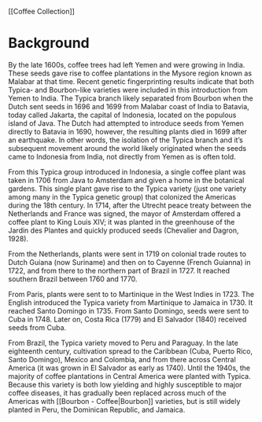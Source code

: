 [[Coffee Collection]]

# Background
By the late 1600s, coffee trees had left Yemen and were growing in India. These seeds gave rise to coffee plantations in the Mysore region known as Malabar at that time. Recent genetic fingerprinting results indicate that both Typica- and Bourbon-like varieties were included in this introduction from Yemen to India. The Typica branch likely separated from Bourbon when the Dutch sent seeds in 1696 and 1699 from Malabar coast of India to Batavia, today called Jakarta, the capital of Indonesia, located on the populous island of Java. The Dutch had attempted to introduce seeds from Yemen directly to Batavia in 1690, however, the resulting plants died in 1699 after an earthquake. In other words, the isolation of the Typica branch and it’s subsequent movement around the world likely originated when the seeds came to Indonesia from India, not directly from Yemen as is often told.

From this Typica group introduced in Indonesia, a single coffee plant was taken in 1706 from Java to Amsterdam and given a home in the botanical gardens. This single plant gave rise to the Typica variety (just one variety among many in the Typica genetic group) that colonized the Americas during the 18th century. In 1714, after the Utrecht peace treaty between the Netherlands and France was signed, the mayor of Amsterdam offered a coffee plant to King Louis XIV; it was planted in the greenhouse of the Jardin des Plantes and quickly produced seeds (Chevalier and Dagron, 1928).

From the Netherlands, plants were sent in 1719 on colonial trade routes to Dutch Guiana (now Suriname) and then on to Cayenne (French Guianna) in 1722, and from there to the northern part of Brazil in 1727. It reached southern Brazil between 1760 and 1770.

From Paris, plants were sent to to Martinique in the West Indies in 1723. The English introduced the Typica variety from Martinique to Jamaica in 1730. It reached Santo Domingo in 1735. From Santo Domingo, seeds were sent to Cuba in 1748. Later on, Costa Rica (1779) and El Salvador (1840) received seeds from Cuba.

From Brazil, the Typica variety moved to Peru and Paraguay. In the late eighteenth century, cultivation spread to the Caribbean (Cuba, Puerto Rico, Santo Domingo), Mexico and Colombia, and from there across Central America (it was grown in El Salvador as early as 1740). Until the 1940s, the majority of coffee plantations in Central America were planted with Typica. Because this variety is both low yielding and highly susceptible to major coffee diseases, it has gradually been replaced across much of the Americas with [[Bourbon - Coffee|Bourbon]] varieties, but is still widely planted in Peru, the Dominican Republic, and Jamaica.
